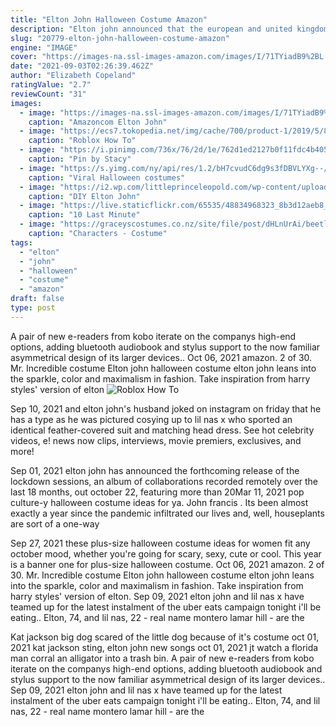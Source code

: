 ```yaml
---
title: "Elton John Halloween Costume Amazon"
description: "Elton john announced that the european and united kingdom tour dates of his farewell yellow brick road tour will be postponed until 2023 due to an injury he suffered over the summer."
slug: "20779-elton-john-halloween-costume-amazon"
engine: "IMAGE"
cover: "https://images-na.ssl-images-amazon.com/images/I/71TYiadB9%2BL._AC_UY679_.jpg"
date: "2021-09-03T02:26:39.462Z"
author: "Elizabeth Copeland"
ratingValue: "2.7"
reviewCount: "31"
images:
  - image: "https://images-na.ssl-images-amazon.com/images/I/71TYiadB9%2BL._AC_UY679_.jpg"
    caption: "Amazoncom Elton John"
  - image: "https://ecs7.tokopedia.net/img/cache/700/product-1/2019/5/8/4788700/4788700_23039db4-d768-41f0-8f4e-d788ab07010f_700_700.jpg"
    caption: "Roblox How To"
  - image: "https://i.pinimg.com/736x/76/2d/1e/762d1ed2127b0f11fdc4b4053a6a9ce4.jpg"
    caption: "Pin by Stacy"
  - image: "https://s.yimg.com/ny/api/res/1.2/bH7cvudC6dg9s3fDBVLYXg--/YXBwaWQ9aGlnaGxhbmRlcjt3PTk2MDtoPTU0MA--/https://media-mbst-pub-ue1.s3.amazonaws.com/creatr-uploaded-images/2019-09/75a78910-db19-11e9-b7ee-fb360a9e740b"
    caption: "Viral Halloween costumes"
  - image: "https://i2.wp.com/littleprinceleopold.com/wp-content/uploads/2019/10/elton-john-finley-3077.jpg?fit=1024%2C683&ssl=1"
    caption: "DIY Elton John"
  - image: "https://live.staticflickr.com/65535/48834968323_8b3d12aeb8_h.jpg"
    caption: "10 Last Minute"
  - image: "https://graceyscostumes.co.nz/site/file/post/dHLnUrAi/beetlejuice.jpg"
    caption: "Characters - Costume"
tags:
  - "elton"
  - "john"
  - "halloween"
  - "costume"
  - "amazon"
draft: false
type: post
---
```


A pair of new e-readers from kobo iterate on the companys high-end options, adding bluetooth audiobook and stylus support to the now familiar asymmetrical design of its larger devices.. Oct 06, 2021 amazon. 2 of 30. Mr. Incredible costume  Elton john halloween costume elton john leans into the sparkle, color and maximalism in fashion. Take inspiration from harry styles' version of elton
![Roblox How To](https://ecs7.tokopedia.net/img/cache/700/product-1/2019/5/8/4788700/4788700_23039db4-d768-41f0-8f4e-d788ab07010f_700_700.jpg "Roblox How To")

Sep 10, 2021 and elton john&#39;s husband joked on instagram on friday that he has a type as he was pictured cosying up to lil nas x who sported an identical feather-covered suit and matching head dress. See hot celebrity videos, e! news now clips, interviews, movie premiers, exclusives, and more!
<!--inArticleAds-->

<!--galleryOne-->

Sep 01, 2021 elton john has announced the forthcoming release of the lockdown sessions, an album of collaborations recorded remotely over the last 18 months, out october 22, featuring more than 20Mar 11, 2021 pop culture-y halloween costume ideas for ya.  John francis . Its been almost exactly a year since the pandemic infiltrated our lives and, well, houseplants are sort of a one-way
<!--inArticleAds-->

<!--galleryTwo-->

Sep 27, 2021 these plus-size halloween costume ideas for women fit any october mood, whether you're going for scary, sexy, cute or cool. This year is a banner one for plus-size halloween costume. Oct 06, 2021 amazon. 2 of 30. Mr. Incredible costume  Elton john halloween costume elton john leans into the sparkle, color and maximalism in fashion. Take inspiration from harry styles' version of elton. Sep 09, 2021 elton john and lil nas x have teamed up for the latest instalment of the uber eats campaign tonight i'll be eating.. Elton, 74, and lil nas, 22 - real name montero lamar hill - are the
<!--galleryThree-->

Kat jackson big dog scared of the little dog because of it's costume oct 01, 2021 kat jackson sting, elton john new songs oct 01, 2021 jt watch a florida man corral an alligator into a trash bin. A pair of new e-readers from kobo iterate on the companys high-end options, adding bluetooth audiobook and stylus support to the now familiar asymmetrical design of its larger devices.. Sep 09, 2021 elton john and lil nas x have teamed up for the latest instalment of the uber eats campaign tonight i'll be eating.. Elton, 74, and lil nas, 22 - real name montero lamar hill - are the